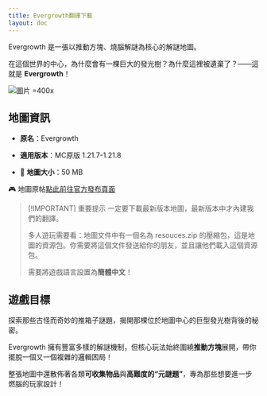 ```yaml
---
title: Evergrowth翻譯下載
layout: doc
---
```


Evergrowth 是一張以推動方塊、燒腦解謎為核心的解謎地圖。

在這個世界的中心，為什麼會有一棵巨大的發光樹？為什麼這裡被遺棄了？——這就是 **Evergrowth**！

![圖片 =400x](/imgs/maps/evergrowth.webp)

## 地圖資訊

- **原名**：Evergrowth
- **適用版本**：MC原版 1.21.7-1.21.8

- 📂 **地圖大小**：50 MB

🎮 地圖原帖[點此前往官方發布頁面](https://gm4.co/evergrowth/)

> [!IMPORTANT] 重要提示
> 一定要下載最新版本地圖，最新版本中才內建我們的翻譯。
>
> 多人遊玩需要看：地圖文件中有一個名為 resouces.zip 的壓縮包，這是地圖的資源包。你需要將這個文件發送給你的朋友，並且讓他們載入這個資源包。
>
> 需要將遊戲語言設置為**簡體中文**！

<DownloadLinks :methods="[
  { id: 'mapdl', text: '下載地圖和翻譯', icon: '/imgs/svg/curseforge.svg', link: 'https://www.curseforge.com/minecraft/worlds/evergrowth/files/6854463' },
  { id: 'planetminecraft', text: '地圖原帖', icon: '/imgs/svg/planetminecraft.svg', link: 'https://www.planetminecraft.com/project/evergrowth-puzzle-map-about-block-pushing' },
  { id: 'lazy', text: '懶漢下載', icon: '/imgs/lazydl.png', link: 'https://www.curseforge.com/minecraft/worlds/evergrowth/files/6854463' }
]" />

## 遊戲目標

探索那些古怪而奇妙的推箱子謎題，揭開那棵位於地圖中心的巨型發光樹背後的秘密。

Evergrowth 擁有豐富多樣的解謎機制，但核心玩法始終圍繞**推動方塊**展開，帶你擺脫一個又一個複雜的邏輯困局！

整張地圖中還散佈著各類**可收集物品**與**高難度的“元謎題”**，專為那些想要進一步燃腦的玩家設計！

<DocSupport />
